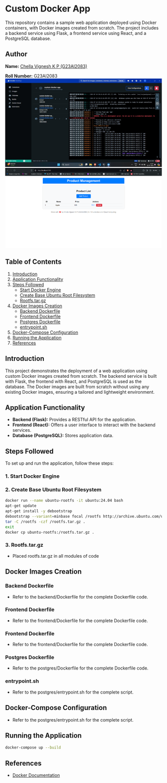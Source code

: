 # Custom Docker App

This repository contains a sample web application deployed using Docker containers, with Docker images created from scratch. The project includes a backend service using Flask, a frontend service using React, and a PostgreSQL database.

## Author
**Name:** [Chella Vignesh K P (G23AI2083)](https://github.com/ChellaVigneshKP)

**Roll Number:** G23AI2083
![Docker in Windows](DockerWindows.jpeg)
![Application in Host](image.png)
## Table of Contents
1. [Introduction](#introduction)
2. [Application Functionality](#application-functionality)
3. [Steps Followed](#steps-followed)
    - [Start Docker Engine](#1-start-docker-engine)
    - [Create Base Ubuntu Root Filesystem](#2-create-base-ubuntu-root-filesystem)
    - [Rootfs.tar.gz](#3-rootfstargz)
4. [Docker Images Creation](#docker-images-creation)
    - [Backend Dockerfile](#backend-dockerfile)
    - [Frontend Dockerfile](#frontend-dockerfile)
    - [Postgres Dockerfile](#postgres-dockerfile)
    - [entrypoint.sh](#entrypointsh)
5. [Docker-Compose Configuration](#docker-compose-configuration)
6. [Running the Application](#running-the-application)
7. [References](#references)

## Introduction
This project demonstrates the deployment of a web application using custom Docker images created from scratch. The backend service is built with Flask, the frontend with React, and PostgreSQL is used as the database. The Docker images are built from scratch without using any existing Docker images, ensuring a tailored and lightweight environment.

## Application Functionality
- **Backend (Flask):** Provides a RESTful API for the application.
- **Frontend (React):** Offers a user interface to interact with the backend services.
- **Database (PostgreSQL):** Stores application data.

## Steps Followed
To set up and run the application, follow these steps:

### 1. Start Docker Engine
### 2. Create Base Ubuntu Root Filesystem
```bash
docker run --name ubuntu-rootfs -it ubuntu:24.04 bash
apt-get update
apt-get install -y debootstrap
debootstrap --variant=minbase focal /rootfs http://archive.ubuntu.com/ubuntu/
tar -C /rootfs -czf /rootfs.tar.gz .
exit
docker cp ubuntu-rootfs:/rootfs.tar.gz .
```
### 3. Rootfs.tar.gz
- Placed rootfs.tar.gz in all modules of code
## Docker Images Creation
### Backend Dockerfile
- Refer to the backend/Dockerfile for the complete Dockerfile code.
### Frontend Dockerfile
- Refer to the frontend/Dockerfile for the complete Dockerfile code.
### Frontend Dockerfile
- Refer to the frontend/Dockerfile for the complete Dockerfile code.
### Postgres Dockerfile
- Refer to the postgres/Dockerfile for the complete Dockerfile code.
### entrypoint.sh
- Refer to the postgres/entrypoint.sh for the complete script.
## Docker-Compose Configuration
- Refer to the postgres/entrypoint.sh for the complete script.
## Running the Application
```bash
docker-compose up --build
```
## References
- [Docker Documentation](https://docs.docker.com/)
